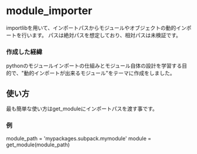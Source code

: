 # module_importer
importlibを用いて、インポートパスからモジュールやオブジェクトの動的インポートを行います。
パスは絶対パスを想定しており、相対パスは未検証です。

### 作成した経緯
pythonのモジュールインポートの仕組みとモジュール自体の設計を学習する目的で、"動的インポートが出来るモジュール"をテーマに作成をしました。

## 使い方
最も簡単な使い方はget_moduleにインポートパスを渡す事です。

### 例
module_path = 'mypackages.subpack.mymodule'
module = get_module(module_path)
